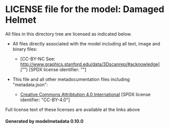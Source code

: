 # LICENSE file for the model: Damaged Helmet

All files in this directory tree are licensed as indicated below.

* All files directly associated with the model including all text, image and binary files:

  * [CC-BY-NC
See: http://www.graphics.stanford.edu/data/3Dscanrep/#acknowledge]("") [SPDX license identifier: ""]

* This file and all other metadocumentation files including "metadata.json":

  * [Creative Commons Attribtution 4.0 International]("https://creativecommons.org/licenses/by-nd/4.0/legalcode") [SPDX license identifier: "CC-BY-4.0"]

Full license text of these licenses are available at the links above

#### Generated by modelmetadata 0.10.0